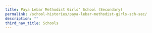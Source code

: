 ```yaml
---
title: Paya Lebar Methodist Girls' School (Secondary)
permalink: /school-histories/paya-lebar-methodist-girls-sch-sec/
description: ""
third_nav_title: Schools
---
```



